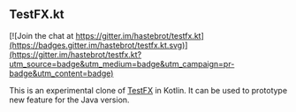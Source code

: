 ## TestFX.kt

[![Join the chat at https://gitter.im/hastebrot/testfx.kt](https://badges.gitter.im/hastebrot/testfx.kt.svg)](https://gitter.im/hastebrot/testfx.kt?utm_source=badge&utm_medium=badge&utm_campaign=pr-badge&utm_content=badge)

This is an experimental clone of [TestFX](https://github.com/TestFX/TestFX) in Kotlin.
It can be used to prototype new feature for the Java version.
